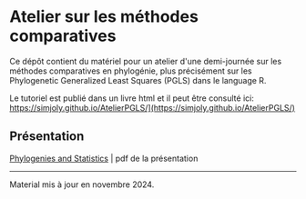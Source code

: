 # Atelier sur les méthodes comparatives

Ce dépôt contient du matériel pour un atelier d'une demi-journée sur les méthodes comparatives en phylogénie, plus précisément sur les Phylogenetic Generalized Least Squares (PGLS) dans le language R.

Le tutoriel est publié dans un livre html et il peut être consulté ici: https://simjoly.github.io/AtelierPGLS/](https://simjoly.github.io/AtelierPGLS/)


## Présentation

[Phylogenies and Statistics](https://github.com/simjoly/AtelierPGLS/blob/master/PGLS_presentation.pdf) | pdf de la présentation


----

Material mis à jour en novembre 2024.